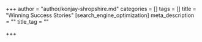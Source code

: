 +++
author = "author/konjay-shropshire.md"
categories = []
tags = []
title = "Winning Success Stories"
[search_engine_optimization]
meta_description = ""
title_tag = ""

+++
